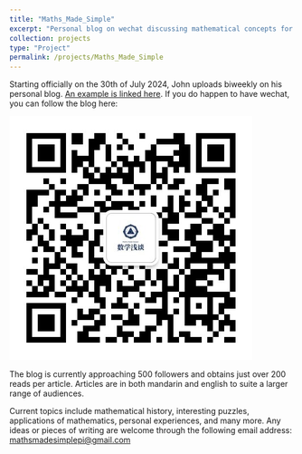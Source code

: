 ```yaml
---
title: "Maths_Made_Simple"
excerpt: "Personal blog on wechat discussing mathematical concepts for the general public.<br/><img src='/images/数学浅谈 copy.png'>"
collection: projects
type: "Project"
permalink: /projects/Maths_Made_Simple
---
```


Starting officially on the 30th of July 2024, John uploads biweekly on his personal blog. [An example is linked here](https://mp.weixin.qq.com/s/Ul4_Mpi_iRKHaWX1VNHDhQ). If you do happen to have wechat, you can follow the blog here:

![QR Code for personal blog](/images/qrcode_for_gh_e99c8a512632_430.jpg)

The blog is currently approaching 500 followers and obtains just over 200 reads per article. Articles are in both mandarin and english to suite a larger range of audiences.

Current topics include mathematical history, interesting puzzles, applications of mathematics, personal experiences, and many more. Any ideas or pieces of writing are welcome through the following email address: <mathsmadesimplepi@gmail.com>
